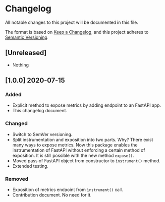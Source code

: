 # Changelog

All notable changes to this project will be documented in this file.

The format is based on [Keep a Changelog](https://keepachangelog.com/en/1.0.0/),
and this project adheres to [Semantic Versioning](https://semver.org/spec/v2.0.0.html).

## [Unreleased]

* Nothing

## [1.0.0] 2020-07-15

### Added

* Explicit method to expose metrics by adding endpoint to an FastAPI app.
* This changelog document.

### Changed

* Switch to SemVer versioning.
* Split instrumentation and exposition into two parts. Why? There exist many 
    ways to expose metrics. Now this package enables the instrumentation of 
    FastAPI without enforcing a certain method of exposition. It is still 
    possible with the new method `expose()`.
* Moved pass of FastAPI object from constructor to `instrument()` method.
* Extended testing.

### Removed

* Exposition of metrics endpoint from `ìnstrument()` call.
* Contribution document. No need for it.
